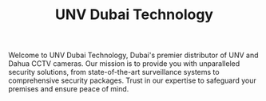 ---
id: 1
title:  "UNV Dubai Technology"
body:   "Welcome to UNV Dubai Technology, Dubai's premier distributor of UNV and Dahua CCTV cameras. Our mission is to provide you with unparalleled security solutions, from state-of-the-art surveillance systems to comprehensive security packages. Trust in our expertise to safeguard your premises and ensure peace of mind."
icon: "../icons/unvicon.svg"
---